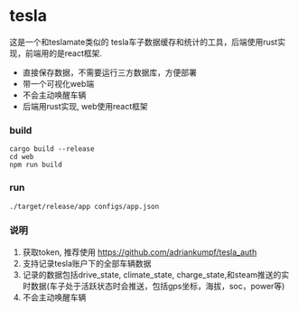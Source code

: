 # tesla
这是一个和teslamate类似的 tesla车子数据缓存和统计的工具，后端使用rust实现，前端用的是react框架.

* 直接保存数据，不需要运行三方数据库，方便部署
* 带一个可视化web端
* 不会主动唤醒车辆
* 后端用rust实现, web使用react框架

### build
```
cargo build --release
cd web
npm run build 
```

### run
```
./target/release/app configs/app.json
```

### 说明
1. 获取token, 推荐使用 https://github.com/adriankumpf/tesla_auth
2. 支持记录tesla账户下的全部车辆数据
3. 记录的数据包括drive_state, climate_state, charge_state,和steam推送的实时数据(车子处于活跃状态时会推送，包括gps坐标，海拔，soc，power等)
4. 不会主动唤醒车辆